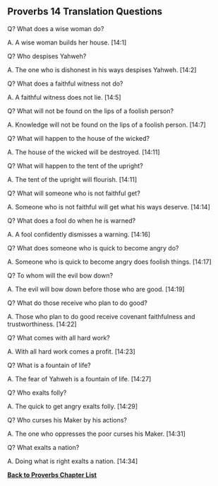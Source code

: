## Proverbs 14 Translation Questions ##

Q? What does a wise woman do?

A. A wise woman builds her house. [14:1]

Q? Who despises Yahweh?

A. The one who is dishonest in his ways despises Yahweh. [14:2]

Q? What does a faithful witness not do?

A. A faithful witness does not lie. [14:5]

Q? What will not be found on the lips of a foolish person?

A. Knowledge will not be found on the lips of a foolish person. [14:7]

Q? What will happen to the house of the wicked?

A. The house of the wicked will be destroyed. [14:11]

Q? What will happen to the tent of the upright?

A. The tent of the upright will flourish. [14:11]

Q? What will someone who is not faithful get?

A. Someone who is not faithful will get what his ways deserve. [14:14]

Q? What does a fool do when he is warned?

A. A fool confidently dismisses a warning. [14:16]

Q? What does someone who is quick to become angry do?

A. Someone who is quick to become angry does foolish things. [14:17]

Q? To whom will the evil bow down?

A. The evil will bow down before those who are good. [14:19]

Q? What do those receive who plan to do good?

A. Those who plan to do good receive covenant faithfulness and trustworthiness. [14:22]

Q? What comes with all hard work?

A. With all hard work comes a profit. [14:23]

Q? What is a fountain of life?

A. The fear of Yahweh is a fountain of life. [14:27]

Q? Who exalts folly?

A. The quick to get angry exalts folly. [14:29]

Q? Who curses his Maker by his actions?

A. The one who oppresses the poor curses his Maker. [14:31]

Q? What exalts a nation?

A. Doing what is right exalts a nation. [14:34]

__[Back to Proverbs Chapter List](./)__

